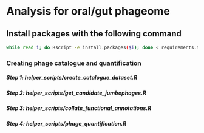 # Analysis for oral/gut phageome

## Install packages with the following command
```bash
while read i; do Rscript -e install.packages($i); done < requirements.txt
```

### Creating phage catalogue and quantification

##### Step 1: helper_scripts/create_catalogue_dataset.R
##### Step 2: helper_scripts/get_candidate_jumbophages.R
##### Step 3: helper_scripts/collate_functional_annotations.R
##### Step 4: helper_scripts/phage_quantification.R

